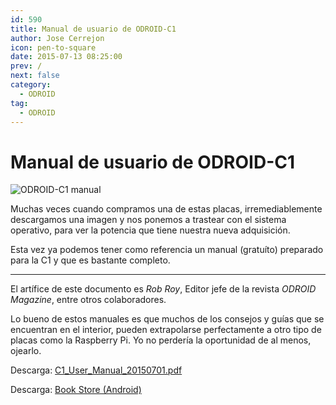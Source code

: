 ```yaml
---
id: 590
title: Manual de usuario de ODROID-C1
author: Jose Cerrejon
icon: pen-to-square
date: 2015-07-13 08:25:00
prev: /
next: false
category:
  - ODROID
tag:
  - ODROID
---
```


# Manual de usuario de ODROID-C1

![ODROID-C1 manual](/images/2015/07/odroid-c1-user-manual.jpg)

Muchas veces cuando compramos una de estas placas, irremediablemente descargamos una imagen y nos ponemos a trastear con el sistema operativo, para ver la potencia que tiene nuestra nueva adquisición.

Esta vez ya podemos tener como referencia un manual (gratuíto) preparado para la C1 y que es bastante completo.

- - -
El artífice de este documento es *Rob Roy*, Editor jefe de la revista *ODROID Magazine*, entre otros colaboradores.

Lo bueno de estos manuales es que muchos de los consejos y guías que se encuentran en el interior, pueden extrapolarse perfectamente a otro tipo de placas como la Raspberry Pi. Yo no perdería la oportunidad de al menos, ojearlo.

Descarga: [C1_User_Manual_20150701.pdf](http://magazine.odroid.com/assets/c1/C1%20User%20Manual%2020150701.pdf)

Descarga: [Book Store (Android)](http://magazine.odroid.com/assets/c1/C1%20User%20Manual%2020150701.pdf)